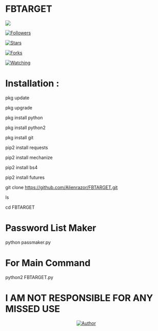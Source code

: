 # FBTARGET


<p align="center">
  
![](https://img.shields.io/badge/Alienrazor-Alienrazor-orange?style=for-the-badge&logo=python.svg) 

<p align="center"><p al ![](https://img.shields.io/badge/Alienrazor-Alienrazor-orange?style=for-the-badge&logo=python.svg) 

<p align="center">

<p align="center">

<p align="center">

<p align="center">

<p align="center">

<p align="center">




<a href="https://github.com/Alienrazor/followers"><img title="Followers" src="https://img.shields.io/github/followers/Alienrazor?color=blue&style=flat-square"></a>
  
<a href="https://github.com/Alienrazor/World/stargazers/"><img title="Stars" src="https://img.shields.io/github/stars/Alienrazor/World?color=red&style=flat-square"></a>

<a href="https://github.com/Alienrazor/World/network/members"><img title="Forks" src="https://img.shields.io/github/forks/Alienrazor/Sup?color=red&style=flat-square"></a>

<a href="https://github.com/Alienrazor/Sup/watchers"><img title="Watching" src="https://img.shields.io/github/watchers/Alienrazor/World?label=Watchers&color=blue&style=flat-square"></a>

</p>

# Installation :

pkg update

pkg upgrade

pkg install python

pkg install python2

pkg install git

pip2 install requests

pip2 install mechanize

pip2 install bs4

pip2 install futures


git clone https://github.com/Alienrazor/FBTARGET.git

ls

cd FBTARGET


# Password List Maker 

python passmaker.py

# For Main Command 

python2 FBTARGET.py


# I AM NOT RESPONSIBLE FOR ANY MISSED USE


<p align="center">
<a href="https://github.com/Alienrazor"><img title="Author" src="https://img.shields.io/badge/Author-Alienrazor-red.svg?style=for-the-badge&logo=github"></a>

</p>


